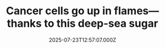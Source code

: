 ---
title: "Cancer cells go up in flames—thanks to this deep-sea sugar"
date: 2025-07-23T12:57:07.000Z
category: Health
externalLink: "https://www.sciencedaily.com/releases/2025/07/250723045659.htm"
image: ""
excerpt: "Scientists have discovered a sugar compound from deep-sea bacteria that can destroy cancer cells in a dramatic way. This natural substance, produced by microbes living in the ocean, causes cancer cells to undergo a fiery form of cell death, essentially making them self-destruct. In lab tests and in mice with liver cancer, the compound not only stopped tumors from growing,…"
---